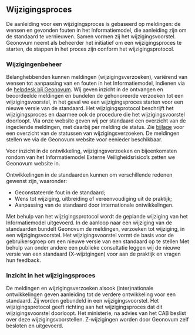 ## Wijzigingsproces

De aanleiding voor een wijzigingsproces is gebaseerd op meldingen: de wensen en gevonden fouten in het Informatiemodel, die aanleiding zijn om de standaard te vernieuwen. Samen vormen zij het wijzigingsvoorstel. Geonovum neemt als beheerder het initiatief om een wijzigingsproces te starten, de stappen in het proces zijn conform het wijzigingsprotocol.

### Wijzigingenbeheer

Belanghebbenden kunnen meldingen (wijzigingsverzoeken), variërend van wensen tot aanpassing van en fouten in het Informatiemodel, indienen via de <a href='mailto:imev@geonovum.nl' target='_blank'>helpdesk bij Geonovum</a>. Wij geven inzicht in de ontvangen en beoordeelde meldingen en bundelen de gehonoreerde verzoeken tot een wijzigingsvoorstel, in het geval we een wijzigingsproces starten voor een nieuwe versie van de standaard. Het wijzigingsprotocol beschrijft het wijzigingsproces en daarmee ook de procedure die het wijzigingsvoorstel doorloopt. Via onze website geven wij per standaard een overzicht van de ingediende meldingen, met daarbij per melding de status. Zie <a href='#overzicht-status-van-wijzigingsverzoeken'>bijlage<a></a> voor een overzicht van de statussen van wijzigingsverzoeken. De meldingen stellen we via de Geonovum website voor eenieder beschikbaar. 

Voor inzicht in de ontwikkeling, wijzigingsverzoeken en bijeenkomsten rondom van het Informatiemodel Externe Veiligheidsrisico’s zetten we Geonovum website in.

Ontwikkelingen in de standaarden kunnen om verschillende redenen gewenst zijn, waaronder:

<ul><li>Geconstateerde fout in de standaard;</li>
<li>Wens tot wijziging, uitbreiding of vereenvoudiging uit de praktijk;</li>
<li>Aanpassing van de standaard door internationale ontwikkelingen.</li>
</ul>

Met behulp van het wijzigingsprotocol wordt de geplande wijziging van het Informatiemodel uitgevoerd. In de aanloop naar een wijziging van de standaarden bundelt Geonovum de meldingen, verzoeken tot wijziging, in een wijzigingsvoorstel. Het wijzigingsvoorstel vormt de basis voor de gebruikersgroep om een nieuwe versie van een standaard op te stellen Met behulp van onder andere een publieke consultatie leggen wij de nieuwe versie van een standaard (X-wijzigingen) voor aan de praktijk en vragen hun feedback.

### Inzicht in het wijzigingsproces

De meldingen en wijzigingsverzoeken alsook (inter)nationale ontwikkelingen geven aanleiding tot de verdere ontwikkeling voor een standaard. Zij worden gebundeld in een wijzigingsvoorstel. Het wijzigingsprotocol geeft richting aan het wijzigingsproces dat dit wijzigingsvoorstel doorloopt. Het ministerie, na advies van het CAB beslist over deze wijzigingsvoorstellen. Z-wijzigingen worden door Geonovum zelf besloten en uitgevoerd. <a name='_Ref396391640'></a><b><br/></b>

